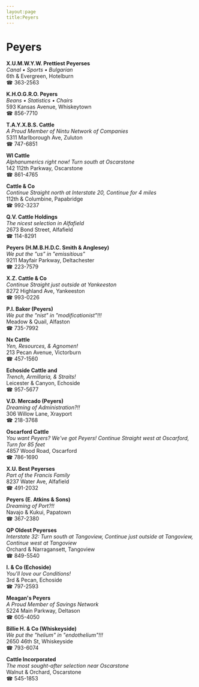 ```yaml
---
layout:page
title:Peyers
---
```

# Peyers

**X.U.M.W.Y.W. Prettiest Peyerses**  
_Canal • Sports • Bulgarian_  
6th & Evergreen, Hotelburn  
☎ 363-2563



**K.H.O.G.R.O. Peyers**  
_Beans • Statistics • Chairs_  
593 Kansas Avenue, Whiskeytown  
☎ 856-7710



**T.A.Y.X.B.S. Cattle**  
_A Proud Member of Nintu Network of Companies_  
5311 Marlborough Ave, Zuluton  
☎ 747-6851



**Wl Cattle**  
_Alphanumerics right now! 
Turn south at Oscarstone_  
142 112th Parkway, Oscarstone  
☎ 861-4765



**Cattle & Co**  
_Continue Straight north at Interstate 20, Continue for 4 miles_  
112th & Columbine, Papabridge  
☎ 992-3237



**Q.V. Cattle Holdings**  
_The nicest selection in Alfafield_  
2673 Bond Street, Alfafield  
☎ 114-8291



**Peyers (H.M.B.H.D.C. Smith & Anglesey)**  
_We put the "us" in "emissitious"_  
9211 Mayfair Parkway, Deltachester  
☎ 223-7579



**X.Z. Cattle & Co**  
_Continue Straight just outside at Yankeeston_  
8272 Highland Ave, Yankeeston  
☎ 993-0226



**P.I. Baker (Peyers)**  
_We put the "nist" in "modificationist"!!!_  
Meadow & Quail, Alfaston  
☎ 735-7992



**Nx Cattle**  
_Yen, Resources, & Agnomen!_  
213 Pecan Avenue, Victorburn  
☎ 457-1560



**Echoside Cattle and**  
_Trench, Armillaria, & Straits!_  
Leicester & Canyon, Echoside  
☎ 957-5677



**V.D. Mercado (Peyers)**  
_Dreaming of Administration?!!_  
306 Willow Lane, Xrayport  
☎ 218-3768



**Oscarford Cattle**  
_You want Peyers? We've got Peyers! 
Continue Straight west at Oscarford, Turn for 85 feet_  
4857 Wood Road, Oscarford  
☎ 786-1690



**X.U. Best Peyerses**  
_Part of the Francis Family_  
8237 Water Ave, Alfafield  
☎ 491-2032



**Peyers (E. Atkins & Sons)**  
_Dreaming of Port?!!_  
Navajo & Kukui, Papatown  
☎ 367-2380



**QP Oldest Peyerses**  
_Interstate 32: Turn south at Tangoview, Continue just outside at Tangoview, Continue west at Tangoview_  
Orchard & Narragansett, Tangoview  
☎ 849-5540



**I. & Co (Echoside)**  
_You'll love our Conditions!_  
3rd & Pecan, Echoside  
☎ 797-2593



**Meagan's Peyers**  
_A Proud Member of Savings Network_  
5224 Main Parkway, Deltason  
☎ 605-4050



**Billie H. & Co (Whiskeyside)**  
_We put the "helium" in "endothelium"!!!_  
2650 46th St, Whiskeyside  
☎ 793-6074



**Cattle Incorporated**  
_The most sought-after selection near Oscarstone_  
Walnut & Orchard, Oscarstone  
☎ 545-1853



